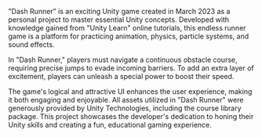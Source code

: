 "Dash Runner" is an exciting Unity game created in March 2023 as a personal project to master essential Unity concepts. Developed with knowledge gained from "Unity Learn" online tutorials, this endless runner game is a platform for practicing animation, physics, particle systems, and sound effects.

In "Dash Runner," players must navigate a continuous obstacle course, requiring precise jumps to evade incoming barriers. To add an extra layer of excitement, players can unleash a special power to boost their speed.

The game's logical and attractive UI enhances the user experience, making it both engaging and enjoyable. All assets utilized in "Dash Runner" were generously provided by Unity Technologies, including the course library package. This project showcases the developer's dedication to honing their Unity skills and creating a fun, educational gaming experience.